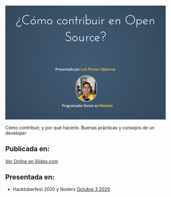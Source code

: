 ![Primera Slide](/public/images/first_slide.png?raw=true  "Slides.com")

Cómo contribuir, y por qué hacerlo.
Buenas prácticas y consejos de un developer

## Publicada en:

[Ver Online en Slides.com](https://bit.ly/36scIla)

## Presentada en:

- Hacktoberfest 2020 y Noders [Octubre 3 2020](https://fb.me/e/2RofahBcc)
